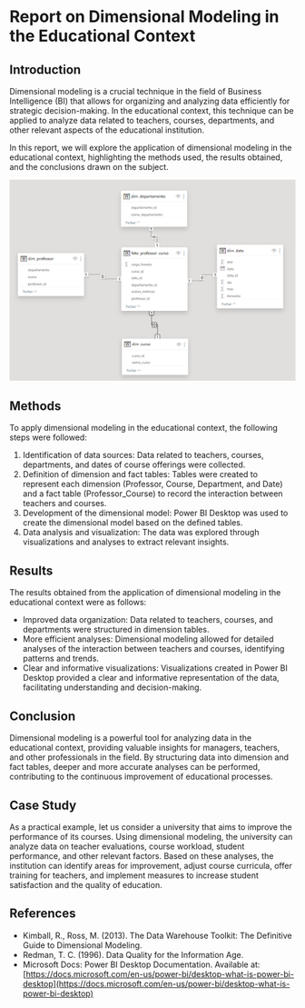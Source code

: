 # Report on Dimensional Modeling in the Educational Context

## Introduction

Dimensional modeling is a crucial technique in the field of Business Intelligence (BI) that allows for organizing and analyzing data efficiently for strategic decision-making. In the educational context, this technique can be applied to analyze data related to teachers, courses, departments, and other relevant aspects of the educational institution.

In this report, we will explore the application of dimensional modeling in the educational context, highlighting the methods used, the results obtained, and the conclusions drawn on the subject.

![fato](/Fato.png)

## Methods

To apply dimensional modeling in the educational context, the following steps were followed:

1. Identification of data sources: Data related to teachers, courses, departments, and dates of course offerings were collected.
2. Definition of dimension and fact tables: Tables were created to represent each dimension (Professor, Course, Department, and Date) and a fact table (Professor_Course) to record the interaction between teachers and courses.
3. Development of the dimensional model: Power BI Desktop was used to create the dimensional model based on the defined tables.
4. Data analysis and visualization: The data was explored through visualizations and analyses to extract relevant insights.

## Results

The results obtained from the application of dimensional modeling in the educational context were as follows:

- Improved data organization: Data related to teachers, courses, and departments were structured in dimension tables.
- More efficient analyses: Dimensional modeling allowed for detailed analyses of the interaction between teachers and courses, identifying patterns and trends.
- Clear and informative visualizations: Visualizations created in Power BI Desktop provided a clear and informative representation of the data, facilitating understanding and decision-making.

## Conclusion

Dimensional modeling is a powerful tool for analyzing data in the educational context, providing valuable insights for managers, teachers, and other professionals in the field. By structuring data into dimension and fact tables, deeper and more accurate analyses can be performed, contributing to the continuous improvement of educational processes.

## Case Study

As a practical example, let us consider a university that aims to improve the performance of its courses. Using dimensional modeling, the university can analyze data on teacher evaluations, course workload, student performance, and other relevant factors. Based on these analyses, the institution can identify areas for improvement, adjust course curricula, offer training for teachers, and implement measures to increase student satisfaction and the quality of education.

## References

- Kimball, R., Ross, M. (2013). The Data Warehouse Toolkit: The Definitive Guide to Dimensional Modeling.
- Redman, T. C. (1996). Data Quality for the Information Age.
- Microsoft Docs: Power BI Desktop Documentation. Available at: [https://docs.microsoft.com/en-us/power-bi/desktop-what-is-power-bi-desktop](https://docs.microsoft.com/en-us/power-bi/desktop-what-is-power-bi-desktop)

